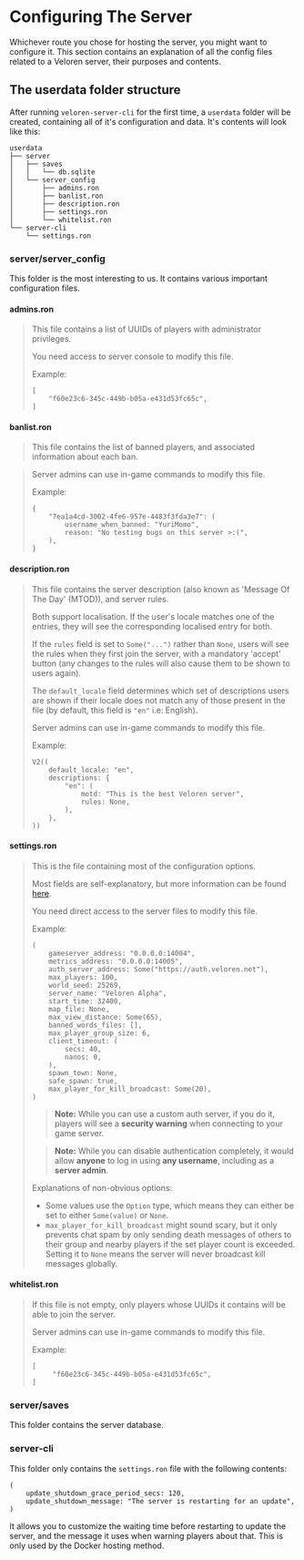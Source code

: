 # Configuring The Server

Whichever route you chose for hosting the server, you might want to configure it. This section contains an explanation of all the config files related to a Veloren server, their purposes and contents.

## The userdata folder structure

After running `veloren-server-cli` for the first time, a `userdata` folder will be created, containing all of it's configuration and data. It's contents will look like this:
```
userdata
├── server
│   ├── saves
│   │   └── db.sqlite
│   └── server_config
│       ├── admins.ron
│       ├── banlist.ron
│       ├── description.ron
│       ├── settings.ron
│       └── whitelist.ron
└── server-cli
    └── settings.ron
```
### server/server_config
This folder is the most interesting to us. It contains various important configuration files.

#### admins.ron
> This file contains a list of UUIDs of players with administrator privileges.
>
> You need access to server console to modify this file.
>
> Example:
> ```ron
> [
>     "f60e23c6-345c-449b-b05a-e431d53fc65c",
> ]
> ```

#### banlist.ron
> This file contains the list of banned players, and associated information about each ban.

> Server admins can use in-game commands to modify this file.
>
> Example:
> ```ron
> {
>     "7ea1a4cd-3002-4fe6-957e-4483f3fda3e7": (
>         username_when_banned: "YuriMomo",
>         reason: "No testing bugs on this server >:(",
>     ),
> }
> ```
#### description.ron
> This file contains the server description (also known as 'Message Of The Day' (MTOD)), and server rules.
>
> Both support localisation. If the user's locale matches one of the entries, they will see the corresponding
> localised entry for both.
>
> If the `rules` field is set to `Some("...")` rather than `None`, users will see the rules when they first join the
> server, with a mandatory 'accept' button (any changes to the rules will also cause them to be shown to users again).
>
> The `default_locale` field determines which set of descriptions users are shown if their locale does not match any of
> those present in the file (by default, this field is `"en"` i.e: English).
>
> Server admins can use in-game commands to modify this file.
>
> Example:
> ```ron
> V2((
>     default_locale: "en",
>     descriptions: {
>         "en": (
>             motd: "This is the best Veloren server",
>             rules: None,
>         ),
>     },
> ))
> ```

#### settings.ron
> This is the file containing most of the configuration options.
>
> Most fields are self-explanatory, but more information can be found [here](https://docs.veloren.net/veloren_server/settings/struct.Settings.html).
>
> You need direct access to the server files to modify this file.
>
> Example:
> ```ron
> (
>     gameserver_address: "0.0.0.0:14004",
>     metrics_address: "0.0.0.0:14005",
>     auth_server_address: Some("https://auth.veloren.net"),
>     max_players: 100,
>     world_seed: 25269,
>     server_name: "Veloren Alpha",
>     start_time: 32400,
>     map_file: None,
>     max_view_distance: Some(65),
>     banned_words_files: [],
>     max_player_group_size: 6,
>     client_timeout: (
>         secs: 40,
>         nanos: 0,
>     ),
>     spawn_town: None,
>     safe_spawn: true,
>     max_player_for_kill_broadcast: Some(20),
> )
> ```
>
> > **Note:** While you can use a custom auth server, if you do it, players will see a **security warning** when connecting to your game server.
>
> > **Note:** While you can disable authentication completely, it would allow **anyone** to log in using **any username**, including as a **server admin**.
>
> Explanations of non-obvious options:
> - Some values use the `Option` type, which means they can either be set to either `Some(value)` or `None`.
> - `max_player_for_kill_broadcast` might sound scary, but it only prevents chat spam by only sending death messages of others to their group and nearby players if the set player count is exceeded. Setting it to `None` means the server will never broadcast kill messages globally.

#### whitelist.ron
> If this file is not empty, only players whose UUIDs it contains will be able to join the server.
>
> Server admins can use in-game commands to modify this file.
>
> Example:
> ```ron
> [
>      "f60e23c6-345c-449b-b05a-e431d53fc65c",
> ]
> ```

### server/saves
This folder contains the server database.

### server-cli
This folder only contains the `settings.ron` file with the following contents:
```ron
(
    update_shutdown_grace_period_secs: 120,
    update_shutdown_message: "The server is restarting for an update",
)
```
It allows you to customize the waiting time before restarting to update the server, and the message it uses when warning players about that. This is only used by the Docker hosting method.
